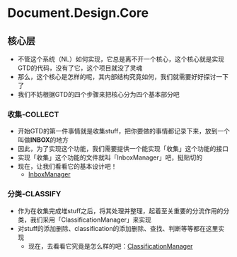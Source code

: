 # Document.Design.Core



## 核心层

- 不管这个系统（NL）如何实现，它总是离不开一个核心，这个核心就是实现GTD的代码，没有了它，这个项目就没了灵魂
- 那么，这个核心是怎样的呢，其内部结构究竟如何，我们就需要好好探讨一下了
- 我们不妨根据GTD的四个步骤来把核心分为四个基本部分吧

### 收集-COLLECT

- 开始GTD的第一件事情就是收集stuff，把你要做的事情都记录下来，放到一个叫做**INBOX**的地方
- 因此，为了实现这个功能，我们需要提供一个能实现「收集」这个功能的接口
- 实现「收集」这个功能的文件就叫「InboxManager」吧，挺贴切的
- 现在，让我们看看它的基本设计吧！
  - [InboxManager](/design/inbox_manager.md)

### 分类-CLASSIFY

- 作为在收集完成堆stuff之后，将其处理并整理，起着至关重要的分流作用的分类，我们采用「ClassificationManager」来实现
- 对stuff的添加删除、classification的添加删除、查找、判断等等都在这里实现
  - 现在，去看看它究竟是怎么样的吧：[ClassificationManager](/design/classification_manager.md)